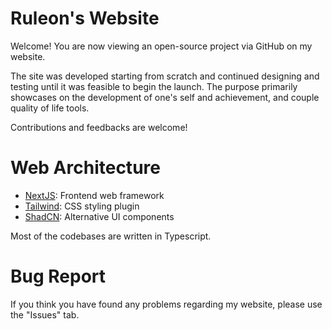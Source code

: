 # Ruleon's Website
Welcome! You are now viewing an open-source project via GitHub on my website.

The site was developed starting from scratch and continued designing and testing until it was feasible to begin the launch. The purpose primarily showcases on the development of one's self and achievement, and couple quality of life tools.

Contributions and feedbacks are welcome!
# Web Architecture
- [NextJS](https://nextjs.org/): Frontend web framework
- [Tailwind](https://tailwindcss.com/): CSS styling plugin
- [ShadCN](https://ui.shadcn.com/): Alternative UI components

Most of the codebases are written in Typescript.
# Bug Report
If you think you have found any problems regarding my website, please use the "Issues" tab.
